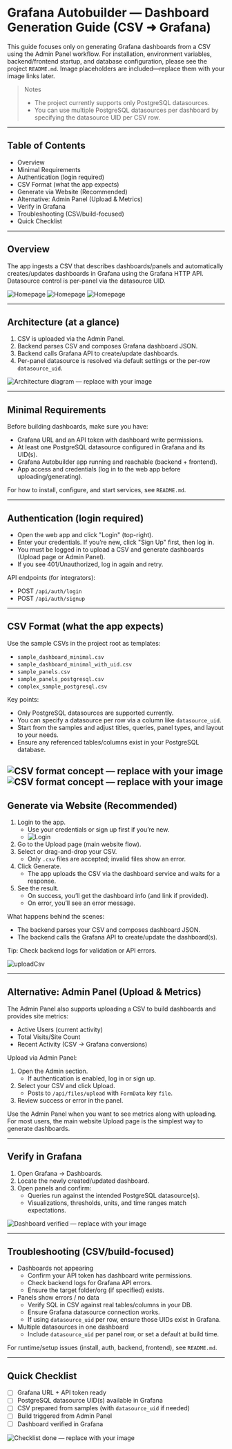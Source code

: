 # Grafana Autobuilder — Dashboard Generation Guide (CSV ➜ Grafana)

This guide focuses only on generating Grafana dashboards from a CSV using the Admin Panel workflow. For installation, environment variables, backend/frontend startup, and database configuration, please see the project `README.md`. Image placeholders are included—replace them with your image links later.

> Notes
> - The project currently supports only PostgreSQL datasources.
> - You can use multiple PostgreSQL datasources per dashboard by specifying the datasource UID per CSV row.

---

## Table of Contents
- Overview
- Minimal Requirements
- Authentication (login required)
- CSV Format (what the app expects)
- Generate via Website (Recommended)
- Alternative: Admin Panel (Upload & Metrics)
- Verify in Grafana
- Troubleshooting (CSV/build-focused)
- Quick Checklist

---

## Overview
The app ingests a CSV that describes dashboards/panels and automatically creates/updates dashboards in Grafana using the Grafana HTTP API. Datasource control is per-panel via the datasource UID.

![Homepage](./images/homepage.png)
![Homepage](./images/homepage1.png)
![Homepage](./images/homepage2.png)

---


## Architecture (at a glance)
1. CSV is uploaded via the Admin Panel.
2. Backend parses CSV and composes Grafana dashboard JSON.
3. Backend calls Grafana API to create/update dashboards.
4. Per-panel datasource is resolved via default settings or the per-row `datasource_uid`.

![Architecture diagram — replace with your image](ADD_IMAGE_LINK_ARCH)

---

## Minimal Requirements
Before building dashboards, make sure you have:
- Grafana URL and an API token with dashboard write permissions.
- At least one PostgreSQL datasource configured in Grafana and its UID(s).
- Grafana Autobuilder app running and reachable (backend + frontend).
 - App access and credentials (log in to the web app before uploading/generating).

For how to install, configure, and start services, see `README.md`.


---

## Authentication (login required)
- Open the web app and click "Login" (top-right).
- Enter your credentials. If you’re new, click "Sign Up" first, then log in.
- You must be logged in to upload a CSV and generate dashboards (Upload page or Admin Panel).
- If you see 401/Unauthorized, log in again and retry.

API endpoints (for integrators):
- POST `/api/auth/login`
- POST `/api/auth/signup`

---

## CSV Format (what the app expects)
Use the sample CSVs in the project root as templates:
- `sample_dashboard_minimal.csv`
- `sample_dashboard_minimal_with_uid.csv`
- `sample_panels.csv`
- `sample_panels_postgresql.csv`
- `complex_sample_postgresql.csv`

Key points:
- Only PostgreSQL datasources are supported currently.
- You can specify a datasource per row via a column like `datasource_uid`.
- Start from the samples and adjust titles, queries, panel types, and layout to your needs.
- Ensure any referenced tables/columns exist in your PostgreSQL database.

![CSV format concept — replace with your image](./images/csv.png)
![CSV format concept — replace with your image](./images/csv1.png)
---

## Generate via Website (Recommended)
1. Login to the app.  
   - Use your credentials or sign up first if you’re new.  
   - ![Login](ADD_IMAGE_LINK_LOGIN)
2. Go to the Upload page (main website flow).
3. Select or drag-and-drop your CSV.  
   - Only `.csv` files are accepted; invalid files show an error.  
4. Click Generate.  
   - The app uploads the CSV via the dashboard service and waits for a response.
5. See the result.  
   - On success, you’ll get the dashboard info (and link if provided).  
   - On error, you’ll see an error message.

What happens behind the scenes:
- The backend parses your CSV and composes dashboard JSON.
- The backend calls the Grafana API to create/update the dashboard(s).

Tip: Check backend logs for validation or API errors.

 ![uploadCsv](ADD_IMAGE_LINK_UPLOAD)

---

## Alternative: Admin Panel (Upload & Metrics)
The Admin Panel also supports uploading a CSV to build dashboards and provides site metrics:

- Active Users (current activity)
- Total Visits/Site Count
- Recent Activity (CSV → Grafana conversions)

Upload via Admin Panel:
1. Open the Admin section.  
   - If authentication is enabled, log in or sign up.
2. Select your CSV and click Upload.  
   - Posts to `/api/files/upload` with `FormData` key `file`.
3. Review success or error in the panel.

Use the Admin Panel when you want to see metrics along with uploading. For most users, the main website Upload page is the simplest way to generate dashboards.

---

## Verify in Grafana
1. Open Grafana → Dashboards.
2. Locate the newly created/updated dashboard.
3. Open panels and confirm:
   - Queries run against the intended PostgreSQL datasource(s).
   - Visualizations, thresholds, units, and time ranges match expectations.

![Dashboard verified — replace with your image](ADD_IMAGE_LINK_VERIFY)

---

## Troubleshooting (CSV/build-focused)
- Dashboards not appearing  
  - Confirm your API token has dashboard write permissions.  
  - Check backend logs for Grafana API errors.  
  - Ensure the target folder/org (if specified) exists.
- Panels show errors / no data  
  - Verify SQL in CSV against real tables/columns in your DB.  
  - Ensure Grafana datasource connection works.  
  - If using `datasource_uid` per row, ensure those UIDs exist in Grafana.
- Multiple datasources in one dashboard  
  - Include `datasource_uid` per panel row, or set a default at build time.

For runtime/setup issues (install, auth, backend, frontend), see `README.md`.

---

## Quick Checklist
- [ ] Grafana URL + API token ready  
- [ ] PostgreSQL datasource UID(s) available in Grafana  
- [ ] CSV prepared from samples (with `datasource_uid` if needed)  
- [ ] Build triggered from Admin Panel  
- [ ] Dashboard verified in Grafana

![Checklist done — replace with your image](ADD_IMAGE_LINK_CHECKLIST)